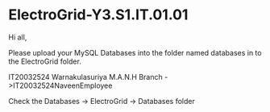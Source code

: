 # ElectroGrid-Y3.S1.IT.01.01

Hi all,

Please upload your MySQL Databases into the folder named databases in to the ElectroGrid folder.

IT20032524 Warnakulasuriya M.A.N.H Branch ->IT20032524NaveenEmployee

Check the Databases -> ElectroGrid -> Databases folder
